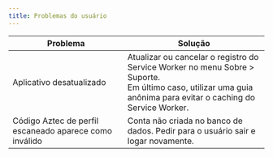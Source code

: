 ```yaml
---
title: Problemas do usuário
---
```


<!-- prettier-ignore -->
| Problema                                               | Solução                                                                  |
| ------------------------------------------------------ |------------------------------------------------------------------------- |
| Aplicativo desatualizado  | Atualizar ou cancelar o registro do Service Worker no menu Sobre > Suporte.<br>Em último caso, utilizar uma guia anônima para evitar o caching do Service Worker. |
| Código Aztec de perfil escaneado aparece como inválido | Conta não criada no banco de dados. Pedir para o usuário sair e logar novamente. |
